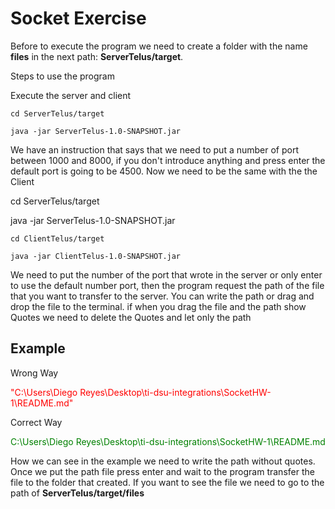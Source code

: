 # Socket Exercise

Before to execute the program we need to create a folder with the name **files** in the next path:
**ServerTelus/target**.

Steps to use the program

Execute the server and client

```
cd ServerTelus/target

java -jar ServerTelus-1.0-SNAPSHOT.jar
```

We have an instruction that says that we need to put a number of port between 1000 and 8000, if you don't introduce anything and press enter the default port is going to be 4500.
Now we need to be the same with the the Client

cd ServerTelus/target

java -jar ServerTelus-1.0-SNAPSHOT.jar

```
cd ClientTelus/target

java -jar ClientTelus-1.0-SNAPSHOT.jar

```

We need to put the number of the port that wrote in the server or only enter to use the default number port, then the program request the path of the file that you want to transfer to the server.
You can write the path or drag and drop the file to the terminal. if when you drag the file and the path show Quotes we need to delete the Quotes and let only the path

## Example

Wrong Way

<a style="color:red">"C:\Users\Diego Reyes\Desktop\ti-dsu-integrations\SocketHW-1\README.md"</a>

Correct Way

<a style="color:green">C:\Users\Diego Reyes\Desktop\ti-dsu-integrations\SocketHW-1\README.md</a>

How we can see in the example we need to write the path without quotes.
Once we put the path file press enter and wait to the program transfer the file to the folder that created.
If you want to see the file we need to go to the path of **ServerTelus/target/files**
